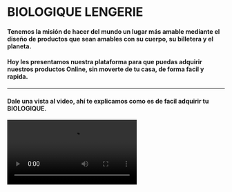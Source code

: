 # BIOLOGIQUE LENGERIE


#### Tenemos la misión de hacer del mundo un lugar más amable mediante el diseño de productos que sean amables con su cuerpo, su billetera y el planeta.



#### Hoy les presentamos nuestra plataforma para que puedas adquirir nuestros productos Online, sin moverte de tu casa, de forma facil y rapida. 

---


#### Dale una vista al video, ahí te explicamos como es de facil adquirir tu BIOLOGIQUE. 

<video src="src/assets/videoExplicativo.gif" controls="controls" style="max-width: 500px;">

